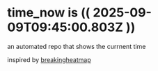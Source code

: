 # time_now is (( 2025-09-09T09:45:00.803Z ))

an automated repo that shows the currnent time

inspired by [breakingheatmap](https://github.com/breakingheatmap/breakingheatmap)